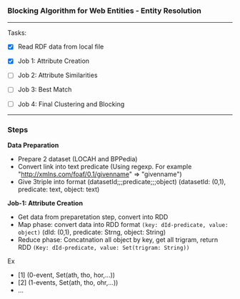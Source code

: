 ### Blocking Algorithm for Web Entities - Entity Resolution
   
---

Tasks:

- [x] Read RDF data from local file 
 
- [x] Job 1: Attribute Creation

- [ ] Job 2: Attribute Similarities

- [ ] Job 3: Best Match

- [ ] Job 4: Final Clustering and Blocking

----

### Steps

**Data Preparation**
- Prepare 2 dataset (LOCAH and BPPedia)
- Convert link into text predicate (Using regexp. For example "<http://xmlns.com/foaf/0.1/givenname>" => "givenname")
- Give 3triple into format (datasetId;;;predicate;;;object) (datasetId: (0,1), predicate: text, object: text)

**Job-1: Attribute Creation**
- Get data from preparetation step, convert into RDD
- Map phase: convert data into RDD format `(key: dId-predicate, value: object)` (dId: (0,1), predicate: Strng, object: String)
- Reduce phase: Concatnation all object by key, get all trigram, return RDD `(Key: dId-predicate, value: Set(trigram: String))`

Ex
- [1] (0-event, Set(ath, tho, hor,...))
- [2] (1-events, Set(ath, tho, ohr,...))
- ...




